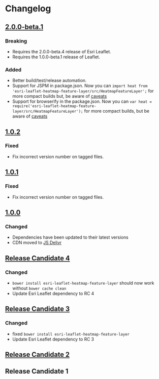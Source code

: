 # Changelog

## [2.0.0-beta.1]

### Breaking

* Requires the 2.0.0-beta.4 release of Esri Leaflet.
* Requires the 1.0.0-beta.1 release of Leaflet.

### Added

* Better build/test/release automation.
* Support for JSPM in package.json. Now you can `import heat from 'esri-leaflet-heatmap-feature-layer/src/HeatmapFeatureLayer';` for more compact builds but, be aware of [caveats](http://blog.izs.me/post/44149270867/why-no-directories-lib-in-node-the-less-snarky)
* Support for browserify in the package.json. Now you can `var heat = require('esri-leaflet-heatmap-feature-layer/src/HeatmapFeatureLayer');` for more compact builds, but be aware of [caveats](http://blog.izs.me/post/44149270867/why-no-directories-lib-in-node-the-less-snarky)

## [1.0.2]

### Fixed

* Fix incorrect version number on tagged files.

## [1.0.1]

### Fixed

* Fix incorrect version number on tagged files.

## [1.0.0]

### Changed

* Dependencies have been updated to their latest versions
* CDN moved to [JS Delivr](http://www.jsdelivr.com/#!leaflet.esri.heatmap-feature-layer)

## [Release Candidate 4]

### Changed

* `bower install esri-leaflet-heatmap-feature-layer` should now work without `bower cache clean`
* Update Esri Leaflet dependency to RC 4

## [Release Candidate 3]

### Changed

* fixed `bower install esri-leaflet-heatmap-feature-layer`
* Update Esri Leaflet dependency to RC 3

## [Release Candidate 2]

## Release Candidate 1

[2.0.0-beta.1]: https://github.com/Esri/esri-leaflet-heatmap-feature-layer/compare/v1.0.2...v2.0.0-beta.1
[1.0.2]: https://github.com/Esri/esri-leaflet-heatmap-feature-layer/compare/v1.0.1...v1.0.2
[1.0.1]: https://github.com/Esri/esri-leaflet-heatmap-feature-layer/compare/v1.0.0...v1.0.1
[1.0.0]: https://github.com/Esri/esri-leaflet-heatmap-feature-layer/compare/v1.0.0-rc.4...v1.0.0
[Release Candidate 4]: https://github.com/Esri/esri-leaflet-heatmap-feature-layer/compare/v1.0.0-rc.3...v1.0.0-rc.4
[Release Candidate 3]: https://github.com/Esri/esri-leaflet-heatmap-feature-layer/compare/v1.0.0-rc.2...v1.0.0-rc.3
[Release Candidate 2]: https://github.com/Esri/esri-leaflet-heatmap-feature-layer/compare/v1.0.0-rc.1...v1.0.0-rc.2